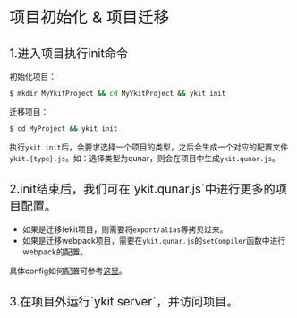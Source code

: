 <h1 style="font-weight: normal"> 项目初始化 & 项目迁移 </h1>

<h2 style="font-weight: normal"> 1.进入项目执行init命令 </h2>

初始化项目：

```bash
$ mkdir MyYkitProject && cd MyYkitProject && ykit init
```

迁移项目：

```bash
$ cd MyProject && ykit init
```

执行`ykit init`后，会要求选择一个项目的类型，之后会生成一个对应的配置文件`ykit.{type}.js`。如：选择类型为qunar，则会在项目中生成`ykit.qunar.js`。

<h2 style="font-weight: normal"> 2.init结束后，我们可在`ykit.qunar.js`中进行更多的项目配置。 </h2>

- 如果是迁移fekit项目，则需要将`export/alias`等拷贝过来。
- 如果是迁移webpack项目，需要在`ykit.qunar.js`的`setCompiler`函数中进行webpack的配置。

具体config如何配置可参考[这里](config)。

<h2 style="font-weight: normal"> 3.在项目外运行`ykit server`，并访问项目。 </h2>
